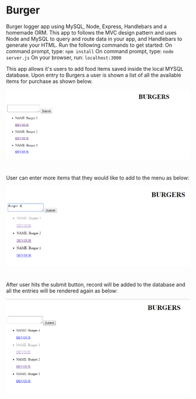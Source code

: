 # Burger
Burger logger app using MySQL, Node, Express, Handlebars and a homemade ORM. This app to follows the MVC design pattern and uses Node and MySQL to query and route data in your app, and Handlebars to generate your HTML.
Run the following commands to get started:
On command prompt, type: `npm install`
On command prompt, type: `node server.js`
On your browser, run: `localhost:3000`

This app allows it's users to add food items  saved inside the local MYSQL database.
Upon entry to Burgers a user is shown a list of all the available items for purchase as shown below.

![Scheme](pics/Pic1.png)
#
User can enter more items that they would like to add to the menu as below:

![Scheme](pics/Pic2.png)
#
After user hits the submit button, record will be added to the database and all the entries will be rendered again as below:

![Scheme](pics/Pic3.png)
